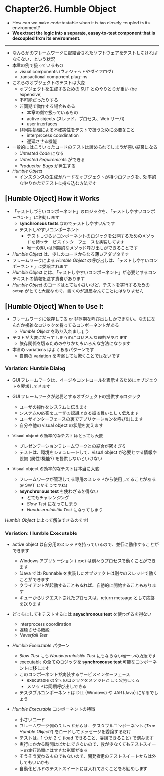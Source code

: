 Chapter26. Humble Object
========================

- How can we make code testable when it is too closely coupled to its environment?
- **We extract the logic into a separate, easay-to-test component that is decoupled from its environment.**

- - -

- なんらかのフレームワークに密結合されたソフトウェアをテストしなければならない、という状況
- 本章の例で扱っているもの
    - visual components (ウィジェットやダイアログ)
    - transactional component plug-ins
- これらのオブジェクトのテストは大変
    - オブジェクトを生成するための SUT とのやりとりが重い (be expensive)
    - 不可能だったりする
    - 非同期で動作する場合もある
        - 本章の例で扱っているもの
        - active objects (スレッド、プロセス、Web サーバ)
        - user interfaces
    - 非同期処理による不確実性をテストで扱うために必要なこと
        - interprocess coordination
        - 遅延させる機能
- 一般的にはこういったコードのテストは諦められてしまうが悪い結果になる
    - *Untested Code* になる
    - *Untested Requirements* ができる
    - *Production Bugs* が発生する
- *Humble Object*
    - インスタンスの生成がハードなオブジェクトが持つロジックを、効率的なやりかたでテストに持ち込む方法です

[Humble Object] How it Works
----------------------------

- 「テストしづらいコンポーネント」のロジックを、「テストしやすいコンポーネント」に移動します
    - **synchronous tests** なのでテストしやすいんです
    - テストしやすいコンポーネント
        - テストしづらいコンポーネントのロジックを公開するためのメソッドを持つサービスインターフェースを実装してます
        - 唯一の違いは同期的なメソッド呼び出しができることです
- *Humble Object* は、少しのコードからなる薄いアダプタです
- フレームワークによる *Humble Object* の呼び出しは、「テストしやすいコンポーネント」に委譲されます
- *Humble Object* には、「テストしやすいコンポーネント」が必要とするコンテキストの情報を渡す責務があります
- *Humble Object* のコードはとても小さいけど、テストを実行するための setup がとても大変なので、書くのが退屈なんてことにはなりません

[Humble Object] When to Use It
------------------------------

- フレームワークに依存してる or 非同期な呼び出ししかできない。なのになんだか複雑なロジックを持ってるコンポーネントがある
    - *Humble Object* を取り入れましょう
- テストが大変になってしまうのにはいろんな理由があります
    - 依存関係を切るためのやりかたもいろんな方法になります
- 本章の variations はよくあるパターンです
    - 自前の variation を考案しても驚くことではないです

### Variation: Humble Dialog

- GUI フレームワークは、ページやコントロールを表示するためにオブジェクトを要求してきます
- GUI フレームワークが必要とするオブジェクトの提供するロジック
    - ユーザの操作をシステムに伝えます
    - システムの応答をユーザの認識できる振る舞いとして伝えます
    - ユーザインターフェースの裏でアプリケーションを呼び出します
    - 自分や他の visual object の状態を変えます

- Visual object の効率的なテストはとっても大変
    - プレゼンテーションフレームワークとの結合が密すぎる
    - テストは、環境をシミュレートして、visual object が必要とする情報や設備 (属性?機能?) を提供しないといけない

- Visual object の効率的なテストは本当に大変
    - フレームワークが管理してる専用のスレッドから使用してることがある (# SWT とかそうですね)
    - **asynchronous test** を使わざるを得ない
        - とてもチャレンジング
        - *Slow Test* になってしまう
        - *Nondeterminisitic Test* になってしまう

*Humble Object* によって解決できるのです!

### Variation: Humble Executable

- active object は自分用のスレッドを持っているので、並行に動作することができます
    - Windows アプリケーション (.exe) は別々のプロセスで動くことができます
    - (Java では) Runnable を実装したオブジェクトは別々のスレッドで動くことができます
    - クライアントが起動することもあれば、自動的に開始することもあります
    - キューからリクエストされたプロセスは、return message として応答を送ります
- どっちにしてもテストするには **asynchronous test** を使わざるを得ない
    - interprocess coordination
    - 遅延させる機能
    - *Neverfail Test*

- *Humble Executable* パターン
    - *Slow Test* にも *Nondeterminisitic Test* にもならない唯一つの方法です
    - executable の全てのロジックを **synchronouse test** 可能なコンポーネントに移します
    - このコンポーネントが実装するサービスインターフェース
        - executable の全てのロジックをメソッドとして公開してる
        - メソッドは同期呼び出しできる
    - テスタブルコンポーネントは DLL (Windows) や JAR (Java) になるでしょう

- *Humble Executable* コンポーネントの特徴
    - 小さいコード
    - フレームワーク側のスレッドからは、テスタブルコンポーネント (*True Humble Object*?) をロードしてメッセージを委譲するだけ
    - テストは、1 つか 2 つ (load できること、委譲できること) で済みます
    - 実行にかかる時間はばかにできないので、数が少なくてもテストスイートの実行時間には大きな影響がある
    - そうそう変わるものでもないので、開発者用のテストスイートからは外してもいいかも
    - 自動化ビルドのテストスイートには入れておくことをお勧めします

